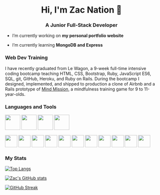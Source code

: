 <h1 align="center">Hi, I'm Zac Nation 👋</h1>
<h3 align="center">A Junior Full-Stack Developer</h3>

- I’m currently working on **my personal portfolio website**

- I’m currently learning **MongoDB and Express**

<h3 align="left">Web Dev Training</h3>
<p align="left">
  I have recently graduated from Le Wagon, a 9-week full-time intensive coding bootcamp teaching HTML, CSS, Bootstrap, Ruby, JavaScript ES6,
  SQL, git, GitHub, Heroku, and Ruby on Rails. During the bootcamp I designed, implemented, and shipped to
  production a clone of Airbnb and a Rails prototype of <a href="https://github.com/zacnation/Mind_Mission" target="_blank">Mind Mission</a>, a mindfulness training game for 9 to 11-year-olds.
</p>

<h3 align="left">Languages and Tools</h3>

<p>
  <img src="https://cdn.jsdelivr.net/gh/devicons/devicon/icons/mongodb/mongodb-original.svg" width="50px" />
  <img src="https://cdn.jsdelivr.net/gh/devicons/devicon/icons/express/express-original.svg" width="50px" />
  <img src="https://cdn.jsdelivr.net/gh/devicons/devicon/icons/react/react-original.svg" width="50px" />
  <img src="https://cdn.jsdelivr.net/gh/devicons/devicon/icons/nodejs/nodejs-original.svg" width="50px" />
</p>

<p>
  <img src="https://cdn.jsdelivr.net/gh/devicons/devicon/icons/html5/html5-original.svg" width="40px" />
  <img src="https://cdn.jsdelivr.net/gh/devicons/devicon/icons/css3/css3-original.svg" width="40px" />
  <img src="https://cdn.jsdelivr.net/gh/devicons/devicon/icons/bootstrap/bootstrap-original.svg" width="40px" />
  <img src="https://cdn.jsdelivr.net/gh/devicons/devicon/icons/javascript/javascript-original.svg" width="40px" />
  <img src="https://cdn.jsdelivr.net/gh/devicons/devicon/icons/typescript/typescript-original.svg" width="40px" />
  <img src="https://cdn.jsdelivr.net/gh/devicons/devicon/icons/ruby/ruby-original.svg" width="40px" />
  <img src="https://cdn.jsdelivr.net/gh/devicons/devicon/icons/rails/rails-plain.svg" width="40px" />
  <img src="https://cdn.jsdelivr.net/gh/devicons/devicon/icons/postgresql/postgresql-original.svg" width="40px" />
  <img src="https://cdn.jsdelivr.net/gh/devicons/devicon/icons/git/git-plain.svg" width="40px" />
  <img src="https://cdn.jsdelivr.net/gh/devicons/devicon/icons/figma/figma-original.svg" width="40px" />
  <img src="https://cdn.jsdelivr.net/gh/devicons/devicon/icons/heroku/heroku-original.svg" width="40px" />
</p>


<h3 align="left">My Stats</h3>

[![Top Langs](https://github-readme-stats-664x-hjg87hoam-zacnation.vercel.app/api/top-langs/?username=zacnation&layout=compact&theme=graywhite)](https://github.com/zacnation/github-readme-stats)

[![Zac's GitHub stats](https://github-readme-stats-664x-hjg87hoam-zacnation.vercel.app/api?username=zacnation&show_icons=true&theme=graywhite&border_color=D3D2D2&hide=stars,issues)](https://github.com/zacnation/github-readme-stats)

[![GitHub Streak](https://streak-stats.demolab.com?user=zacnation&theme=graywhite&card_width=467&border=D3D2D2)](https://git.io/streak-stats)
